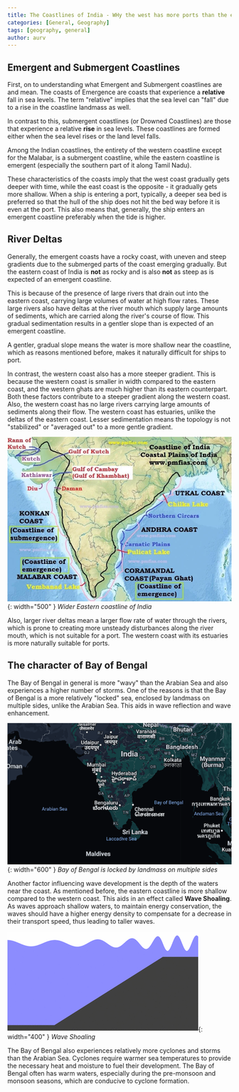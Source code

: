```yaml
---
title: The Coastlines of India - WHy the west has more ports than the east
categories: [General, Geography]
tags: [geography, general]
author: aurv
---
```



## Emergent and Submergent Coastlines

First, on to understanding what Emergent and Submergent coastlines are and mean. The coasts of Emergence are coasts that experience a **relative** fall in sea levels. The term "relative" implies that the sea level can "fall" due to a rise in the coastline landmass as well.

In contrast to this, submergent coastlines (or Drowned Coastlines) are those that experience a relative **rise** in sea levels. These coastlines are formed either when the sea level rises or the land level falls.

Among the Indian coastlines, the entirety of the western coastline except for the Malabar, is a submergent coastline, while the eastern coastline is emergent (especially the southern part of it along Tamil Nadu).

These characteristics of the coasts imply that the west coast gradually gets deeper with time, while the east coast is the opposite - it gradually gets more shallow. When a ship is entering a port, typically, a deeper sea bed is preferred so that the hull of the ship does not hit the bed way before it is even at the port. This also means that, generally, the ship enters an emergent coastline preferably when the tide is higher.

## River Deltas

Generally, the emergent coasts have a rocky coast, with uneven and steep gradients due to the submerged parts of the coast emerging gradually. But the eastern coast of India is **not** as rocky and is also **not** as steep as is expected of an emergent coastline.

This is because of the presence of large rivers that drain out into the eastern coast, carrying large volumes of water at high flow rates. These large rivers also have deltas at the river mouth which supply large amounts of sediments, which are carried along the river's course of flow. This gradual sedimentation results in a gentler slope than is expected of an emergent coastline.

A gentler, gradual slope means the water is more shallow near the coastline, which as reasons mentioned before, makes it naturally difficult for ships to port.

In contrast, the western coast also has a more steeper gradient. This is because the western coast is smaller in width compared to the eastern coast, and the western ghats are much higher than its eastern counterpart. Both these factors contribute to a steeper gradient along the western coast. Also, the western coast has no large rivers carrying large amounts of sediments along their flow. The western coast has estuaries, unlike the deltas of the eastern coast. Lesser sedimentation means the topology is not "stabilized" or "averaged out" to a more gentle gradient.

![Desktop View](/assets/img/posts/2024-08-19-coastlines-of-india/coastline_of_india.webp){: width="500" }
_Wider Eastern coastline of India_
  
Also, larger river deltas mean a larger flow rate of water through the rivers, which is prone to creating more unsteady disturbances along the river mouth, which is not suitable for a port. The western coast with its estuaries is more naturally suitable for ports.

## The character of Bay of Bengal

The Bay of Bengal in general is more "wavy" than the Arabian Sea and also experiences a higher number of storms. One of the reasons is that the Bay of Bengal is a more relatively "locked" sea, enclosed by landmass on multiple sides, unlike the Arabian Sea. This aids in wave reflection and wave enhancement.

![Desktop View](/assets/img/posts/2024-08-19-coastlines-of-india/bay_of_bengal.png){: width="600" }
_Bay of Bengal is locked by landmass on multiple sides_

Another factor influencing wave development is the depth of the waters near the coast. As mentioned before, the eastern coastline is more shallow compared to the western coast. This aids in an effect called **Wave Shoaling**. As waves approach shallow waters, to maintain energy conservation, the waves should have a higher energy density to compensate for a decrease in their transport speed, thus leading to taller waves.

![Desktop View](/assets/img/posts/2024-08-19-coastlines-of-india/wave_shaoling.gif){: width="400" }
_Wave Shoaling_

The Bay of Bengal also experiences relatively more cyclones and storms than the Arabian Sea. Cyclones require warmer sea temperatures to provide the necessary heat and moisture to fuel their development. The Bay of Bengal often has warm waters, especially during the pre-monsoon and monsoon seasons, which are conducive to cyclone formation.
